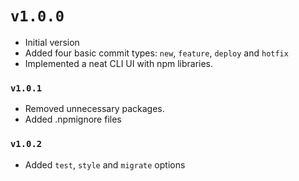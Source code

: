 # `v1.0.0`
- Initial version
- Added four basic commit types: `new`, `feature`, `deploy` and `hotfix`
- Implemented a neat CLI UI with npm libraries.

### `v1.0.1`
- Removed unnecessary packages.
- Added .npmignore files

### `v1.0.2`
- Added `test`, `style` and `migrate` options
